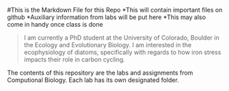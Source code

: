 #This is the Markdown File for this Repo
*This will contain important files on github
 *Auxiliary information from labs will be put here 
 *This may also come in handy once class is done
 
>I am currently a PhD student at the University of Colorado, Boulder in the Ecology and Evolutionary Biology. 
I am interested in the ecophysiology of diatoms, specifically with regards to how iron stress impacts their role in carbon cycling.

The contents of this repository are the labs and assignments from Computional Biology. Each lab has its own designated folder.

